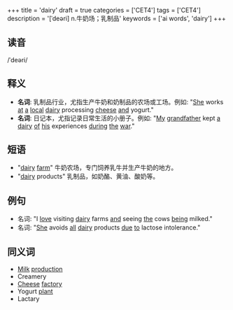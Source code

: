 +++
title = 'dairy'
draft = true
categories = ['CET4']
tags = ['CET4']
description = '[ˈdeəri] n.牛奶场；乳制品'
keywords = ['ai words', 'dairy']
+++

## 读音
/ˈdeəri/

## 释义
- **名词**: 乳制品行业，尤指生产牛奶和奶制品的农场或工场。例如: "[She](/zh/post/she/) works [at](/zh/post/at/) [a](/zh/post/a/) [local](/zh/post/local/) [dairy](/zh/post/dairy/) processing [cheese](/zh/post/cheese/) [and](/zh/post/and/) yogurt."
- **名词**: 日记本，尤指记录日常生活的小册子。例如: "[My](/zh/post/my/) [grandfather](/zh/post/grandfather/) kept [a](/zh/post/a/) [dairy](/zh/post/dairy/) [of](/zh/post/of/) [his](/zh/post/his/) experiences [during](/zh/post/during/) [the](/zh/post/the/) [war](/zh/post/war/)."

## 短语
- "[dairy](/zh/post/dairy/) [farm](/zh/post/farm/)" 牛奶农场，专门饲养乳牛并生产牛奶的地方。
- "[dairy](/zh/post/dairy/) products" 乳制品，如奶酪、黄油、酸奶等。

## 例句
- 名词: "I [love](/zh/post/love/) visiting [dairy](/zh/post/dairy/) farms [and](/zh/post/and/) seeing [the](/zh/post/the/) cows [being](/zh/post/being/) milked."
- 名词: "[She](/zh/post/she/) avoids [all](/zh/post/all/) [dairy](/zh/post/dairy/) products [due](/zh/post/due/) [to](/zh/post/to/) lactose intolerance."

## 同义词
- [Milk](/zh/post/milk/) [production](/zh/post/production/)
- Creamery
- [Cheese](/zh/post/cheese/) [factory](/zh/post/factory/)
- Yogurt [plant](/zh/post/plant/)
- Lactary
